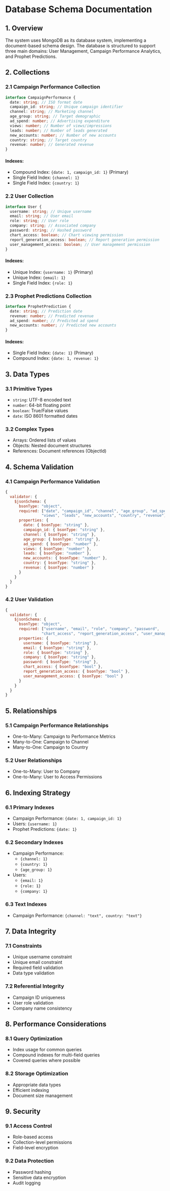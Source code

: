 # Database Schema Documentation

## 1. Overview

The system uses MongoDB as its database system, implementing a document-based schema design. The database is structured to support three main domains: User Management, Campaign Performance Analytics, and Prophet Predictions.

## 2. Collections

### 2.1 Campaign Performance Collection

```typescript
interface CampaignPerformance {
  date: string; // ISO format date
  campaign_id: string; // Unique campaign identifier
  channel: string; // Marketing channel
  age_group: string; // Target demographic
  ad_spend: number; // Advertising expenditure
  views: number; // Number of views/impressions
  leads: number; // Number of leads generated
  new_accounts: number; // Number of new accounts
  country: string; // Target country
  revenue: number; // Generated revenue
}
```

#### Indexes:

- Compound Index: `{date: 1, campaign_id: 1}` (Primary)
- Single Field Index: `{channel: 1}`
- Single Field Index: `{country: 1}`

### 2.2 User Collection

```typescript
interface User {
  username: string; // Unique username
  email: string; // User email
  role: string; // User role
  company: string; // Associated company
  password: string; // Hashed password
  chart_access: boolean; // Chart viewing permission
  report_generation_access: boolean; // Report generation permission
  user_management_access: boolean; // User management permission
}
```

#### Indexes:

- Unique Index: `{username: 1}` (Primary)
- Unique Index: `{email: 1}`
- Single Field Index: `{role: 1}`

### 2.3 Prophet Predictions Collection

```typescript
interface ProphetPrediction {
  date: string; // Prediction date
  revenue: number; // Predicted revenue
  ad_spend: number; // Predicted ad spend
  new_accounts: number; // Predicted new accounts
}
```

#### Indexes:

- Single Field Index: `{date: 1}` (Primary)
- Compound Index: `{date: 1, revenue: 1}`

## 3. Data Types

### 3.1 Primitive Types

- `string`: UTF-8 encoded text
- `number`: 64-bit floating point
- `boolean`: True/False values
- `date`: ISO 8601 formatted dates

### 3.2 Complex Types

- Arrays: Ordered lists of values
- Objects: Nested document structures
- References: Document references (ObjectId)

## 4. Schema Validation

### 4.1 Campaign Performance Validation

```javascript
{
  validator: {
    $jsonSchema: {
      bsonType: "object",
      required: ["date", "campaign_id", "channel", "age_group", "ad_spend",
                "views", "leads", "new_accounts", "country", "revenue"],
      properties: {
        date: { bsonType: "string" },
        campaign_id: { bsonType: "string" },
        channel: { bsonType: "string" },
        age_group: { bsonType: "string" },
        ad_spend: { bsonType: "number" },
        views: { bsonType: "number" },
        leads: { bsonType: "number" },
        new_accounts: { bsonType: "number" },
        country: { bsonType: "string" },
        revenue: { bsonType: "number" }
      }
    }
  }
}
```

### 4.2 User Validation

```javascript
{
  validator: {
    $jsonSchema: {
      bsonType: "object",
      required: ["username", "email", "role", "company", "password",
                "chart_access", "report_generation_access", "user_management_access"],
      properties: {
        username: { bsonType: "string" },
        email: { bsonType: "string" },
        role: { bsonType: "string" },
        company: { bsonType: "string" },
        password: { bsonType: "string" },
        chart_access: { bsonType: "bool" },
        report_generation_access: { bsonType: "bool" },
        user_management_access: { bsonType: "bool" }
      }
    }
  }
}
```

## 5. Relationships

### 5.1 Campaign Performance Relationships

- One-to-Many: Campaign to Performance Metrics
- Many-to-One: Campaign to Channel
- Many-to-One: Campaign to Country

### 5.2 User Relationships

- One-to-Many: User to Company
- One-to-Many: User to Access Permissions

## 6. Indexing Strategy

### 6.1 Primary Indexes

- Campaign Performance: `{date: 1, campaign_id: 1}`
- Users: `{username: 1}`
- Prophet Predictions: `{date: 1}`

### 6.2 Secondary Indexes

- Campaign Performance:
  - `{channel: 1}`
  - `{country: 1}`
  - `{age_group: 1}`
- Users:
  - `{email: 1}`
  - `{role: 1}`
  - `{company: 1}`

### 6.3 Text Indexes

- Campaign Performance: `{channel: "text", country: "text"}`

## 7. Data Integrity

### 7.1 Constraints

- Unique username constraint
- Unique email constraint
- Required field validation
- Data type validation

### 7.2 Referential Integrity

- Campaign ID uniqueness
- User role validation
- Company name consistency

## 8. Performance Considerations

### 8.1 Query Optimization

- Index usage for common queries
- Compound indexes for multi-field queries
- Covered queries where possible

### 8.2 Storage Optimization

- Appropriate data types
- Efficient indexing
- Document size management

## 9. Security

### 9.1 Access Control

- Role-based access
- Collection-level permissions
- Field-level encryption

### 9.2 Data Protection

- Password hashing
- Sensitive data encryption
- Audit logging
